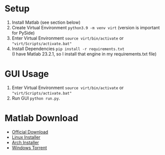 # Setup
1. Install Matlab (see section below)
2. Create Virtual Environment `python3.9 -m venv virt` (version is important for PySide)
3. Enter Virtual Environment `source virt/bin/activate` or `"virt/Scripts/activate.bat"`
4. Install Dependencies `pip install -r requirements.txt`  
(I have Matlab 23.2.1, so I install that engine in my requirements.txt file)

# GUI Usage
1. Enter Virtual Environment `source virt/bin/activate` or `"virt/Scripts/activate.bat"`
2. Run GUI `python run.py`.

# Matlab Download
* [Official Download](https://www.mathworks.com/help/install/ug/install-products-with-internet-connection.html)
* [Linux Installer](https://github.com/marshki/matlab_installer)
* [Arch Installer](https://github.com/Rubo3/matlab-aur)
* [Windows Torrent](https://tinyurl.com/ynhcdh7r)